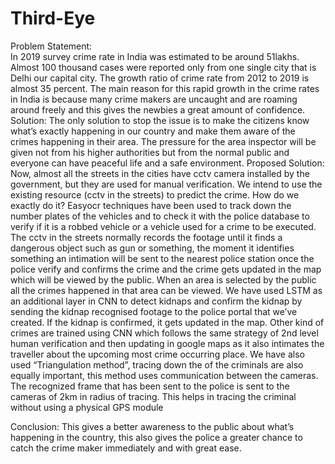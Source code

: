 
# Third-Eye

Problem Statement:  
In 2019 survey crime rate in India was estimated to be around 51lakhs. Almost 100 thousand cases were reported only from one single city that is Delhi our capital city. The growth ratio of crime rate from 2012 to 2019 is almost 35 percent. The main reason for this rapid growth in the crime rates in India is because many crime makers are uncaught and are roaming around freely and this gives the newbies a great amount of confidence.
Solution:
The only solution to stop the issue is to make the citizens know what’s exactly happening in our country and make them aware of the crimes happening in their area. The pressure for the area inspector will be given not from his higher authorities but from the normal public and everyone can have peaceful life and a safe environment.
Proposed Solution:
Now, almost all the streets in the cities have cctv camera installed by the government, but they are used for manual verification. We intend to use the existing resource (cctv in the streets) to predict the crime. How do we exactly do it?
Easyocr techniques have been used to track down the number plates of the vehicles and to check it with the police database to verify if it is a robbed vehicle or a vehicle used for a crime to be executed.
The cctv in the streets normally records the footage until it finds a dangerous object such as gun or something, the moment it identifies something an intimation will be sent to the nearest police station once the police verify and confirms the crime and the crime gets updated in the map which will be viewed by the public. When an area is selected by the public all the crimes happened in that area can be viewed.
We have used LSTM as an additional layer in CNN to detect kidnaps and confirm the kidnap by sending the kidnap recognised footage to the police portal that we’ve created. If the kidnap is confirmed, it gets updated in the map.
Other kind of crimes are trained using CNN which follows the same strategy of 2nd level human verification and then updating in google maps as it also intimates the traveller about the upcoming most crime occurring place. 
We have also used “Triangulation method”, tracing down the of the criminals are also equally important, this method uses communication between the cameras. The recognized frame that has been sent to the police is sent to the cameras of 2km in radius of tracing. This helps in tracing the criminal without using a physical GPS module

Conclusion:
This gives a better awareness to the public about what’s happening in the country, this also gives the police a greater chance to catch the crime maker immediately and with great ease.

